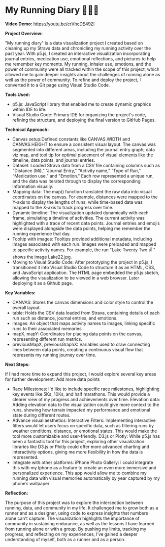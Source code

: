 # My Running Diary 🏃‍♀️💨

**Video Demo:**
https://youtu.be/crVhcDE49ZI

**Project Overview:**

"My running diary" is a data visualization project I created based on cleaning up my Strava data and chronicling my running activity over the past year. With p5.js, I created an interactive visualization incorporating journal entries, medication use, emotional reflections, and pictures to help me remember key moments. My running, inhaler use, emotions, and the power of community were all tracked within the scope of this project, which allowed me to gain deeper insights about the challenges of running alone as well as the power of community. To refine and deploy the project, I converted it to a Git page using Visual Studio Code.

**Tools Used:**

* p5.js: JavaScript library that enabled me to create dynamic graphics within IDE to life.
* Visual Studio Code: Primary IDE  for organizing the project's code, refining the structure, and deploying the final version to GitHub Pages.

**Technical Approach:**

* Canvas setup:Defined constants like CANVAS.WIDTH and CANVAS.HEIGHT to ensure a consistent visual layout.
The canvas was segmented into different areas, including the journal entry graph, data viz map, and tool tip for optimal placement of visual elements like the timeline, data points, and journal entries.
* Dataset: Loaded Strava data from a CSV file containing columns such as "Distance (Mi)," "Journal Entry," “Activity name,” “Type of Run,” “Medication use,” and "Emotion."
Each row represented a unique run, and the data was iterated through to display the corresponding information visually.
* Mapping data: The map() function translated the raw data into visual coordinates on the canvas. For example, distances were mapped to the Y-axis to display the lengths of runs, while time-based data was mapped to the X-axis to track progress over time.
* Dynamic timeline: The visualization updated dynamically with each frame, simulating a timeline of activities. The current activity was highlighted with a trace of recent data points.
Journal entries and emojis were displayed alongside the data points, helping me remember the running experience that day.
* Tooltip with images: Tooltips provided additional metadata, including images associated with each run. Images were preloaded and mapped to specific activity names. For example, the run "Lake Twenty Two ✌ ️" shows the image Lake22.jpg.
* Moving to Visual Studio Code: After prototyping the project in p5.js, I transitioned it into Visual Studio Code to structure it as an HTML, CSS, and JavaScript application.
The HTML page embedded the p5.js sketch, allowing the visualization to be viewed in a web browser. Later deploying it as a Github page.

**Key Variables:**

* CANVAS: Stores the canvas dimensions and color style to control the overall layout.
* table: Holds the CSV data loaded from Strava, containing details of each run such as distance, journal entries, and emotions.
* images: An object that maps activity names to images, linking specific runs to their associated memories
* mapX, mapY: Coordinates for placing data points on the canvas, representing different run metrics.
* previousMapX, previousGraphX: Variables used to draw connecting lines between data points, creating a continuous visual flow that represents my running journey over time.

**Next Steps:**

If I had more time to expand this project, I would explore several key areas for further development:
Add more data points
* Race Milestones: I'd like to include specific race milestones, highlighting key events like 5Ks, 10Ks, and half marathons. This would provide a clearer view of my progress and achievements over time.
Elevation data: Adding elevation data to the visualization could give more context to the runs, showing how terrain impacted my performance and emotional state during different routes.
* Advance visual aesthetics: Interactive Filters: Implementing interactive filters would let users focus on specific data, such as filtering runs by weather conditions, distance, or emotional states. This would make the tool  more customizable and user-friendly.
D3.js or Plotly: While p5.js has been a fantastic tool for this project, exploring other visualization libraries like D3.js or Plotly could offer more advanced charting and interactivity options, giving me more flexibility in how the data is represented.
* Integrate with other platforms: iPhone Photo Gallery: I could integrate this with my Iphone as a feature to create an even more immersive and personalized experience. This app would allow me to combine my running data with visual memories automatically by year captured by my phone’s wallpaper

**Reflection:**

The purpose of this project was to explore the intersection between running, data, and community in my life. It challenged me to grow both as a runner and as a designer, using code to express insights that numbers alone can't capture. The visualization highlights the importance of community in sustaining endurance, as well as the lessons I have learned from running alone or with a group. By pushing my limits, tracking my progress, and reflecting on my experiences, I’ve gained a deeper understanding of myself, both as a runner and as a person.
